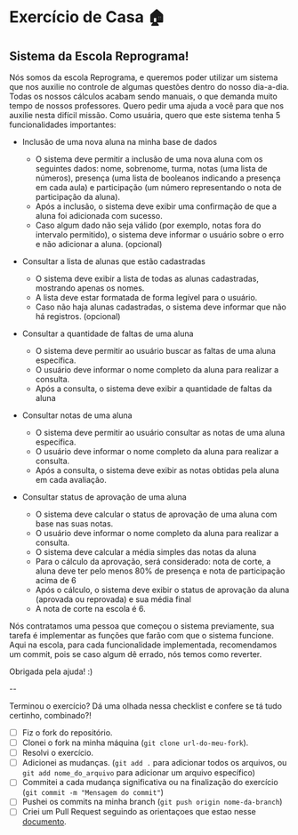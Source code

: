 # Exercício de Casa 🏠 

## Sistema da Escola Reprograma!

Nós somos da escola Reprograma, e queremos poder utilizar um sistema que nos auxilie no controle de algumas questões dentro do nosso dia-a-dia. Todas os nossos cálculos acabam sendo manuais, o que demanda muito tempo de nossos professores. Quero pedir uma ajuda a você para que nos auxilie nesta difícil missão. Como usuária, quero que este sistema tenha 5 funcionalidades importantes:

- Inclusão de uma nova aluna na minha base de dados
  - O sistema deve permitir a inclusão de uma nova aluna com os seguintes dados: nome, sobrenome, turma, notas (uma lista de números), presença (uma lista de booleanos indicando a presença em cada aula) e participação (um número representando o nota de participação da aluna).
  - Após a inclusão, o sistema deve exibir uma confirmação de que a aluna foi adicionada com sucesso.
  - Caso algum dado não seja válido (por exemplo, notas fora do intervalo permitido), o sistema deve informar o usuário sobre o erro e não adicionar a aluna. (opcional)

- Consultar a lista de alunas que estão cadastradas
  - O sistema deve exibir a lista de todas as alunas cadastradas, mostrando apenas os nomes.
  - A lista deve estar formatada de forma legível para o usuário.
  - Caso não haja alunas cadastradas, o sistema deve informar que não há registros. (opcional)

- Consultar a quantidade de faltas de uma aluna
  - O sistema deve permitir ao usuário buscar as faltas de uma aluna específica.
  - O usuário deve informar o nome completo da aluna para realizar a consulta.
  - Após a consulta, o sistema deve exibir a quantidade de faltas da aluna

- Consultar notas de uma aluna
  - O sistema deve permitir ao usuário consultar as notas de uma aluna específica.
  - O usuário deve informar o nome completo da aluna para realizar a consulta.
  - Após a consulta, o sistema deve exibir as notas obtidas pela aluna em cada avaliação.

- Consultar status de aprovação de uma aluna
  - O sistema deve calcular o status de aprovação de uma aluna com base nas suas notas.
  - O usuário deve informar o nome completo da aluna para realizar a consulta.
  - O sistema deve calcular a média simples das notas da aluna
  - Para o cálculo da aprovação, será considerado: nota de corte, a aluna deve ter pelo menos 80% de presença e nota de participação acima de 6
  - Após o cálculo, o sistema deve exibir o status de aprovação da aluna (aprovada ou reprovada) e sua média final
  - A nota de corte na escola é 6.

Nós contratamos uma pessoa que começou o sistema previamente, sua tarefa é implementar as funções que farão com que o sistema funcione. Aqui na escola, para cada funcionalidade implementada, recomendamos um commit, pois se caso algum dê errado, nós temos como reverter.

Obrigada pela ajuda! :)

--

Terminou o exercício? Dá uma olhada nessa checklist e confere se tá tudo certinho, combinado?!

- [ ] Fiz o fork do repositório.
- [ ] Clonei o fork na minha máquina (`git clone url-do-meu-fork`).
- [ ] Resolvi o exercício.
- [ ] Adicionei as mudanças. (`git add .` para adicionar todos os arquivos, ou `git add nome_do_arquivo` para adicionar um arquivo específico)
- [ ] Commitei a cada mudança significativa ou na finalização do exercício (`git commit -m "Mensagem do commit"`)
- [ ] Pushei os commits na minha branch (`git push origin nome-da-branch`)
- [ ] Criei um Pull Request seguindo as orientaçoes que estao nesse [documento](https://github.com/mflilian/repo-example/blob/main/exercicios/para-casa/instrucoes-pull-request.md).
